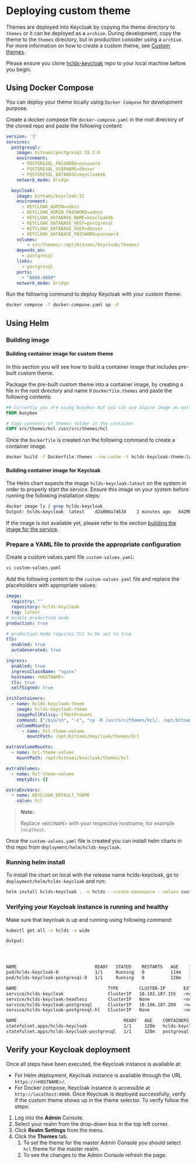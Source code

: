 # Deploying custom theme

Themes are deployed into Keycloak by copying the theme directory to `themes` or it can be deployed as a `archive`. During development, copy the theme to the `themes` directory, but in production consider using a `archive`. For more information on how to create a custom theme, see [Custom themes](./custom-themes.md).

Please ensure you clone [hclds-keycloak](https://git.cwp.pnp-hcl.com/hclds/hclds-keycloak) repo to your local machine before you begin.

## Using Docker Compose

You can deploy your theme locally using `Docker Compose` for development purpose.


Create a docker compose file `docker-compose.yaml` in the root directory of the cloned repo and paste the following content:

```yaml
version: '3'
services:
  postgresql:
    image: bitnami/postgresql:15.3.0
    environment:
      - POSTGRESQL_PASSWORD=password
      - POSTGRESQL_USERNAME=dbuser
      - POSTGRESQL_DATABASE=keycloakdb
    network_mode: bridge

  keycloak:
    image: bitnami/keycloak:22
    environment:
      - KEYCLOAK_ADMIN=admin
      - KEYCLOAK_ADMIN_PASSWORD=admin
      - KEYCLOAK_DATABASE_NAME=keycloakdb
      - KEYCLOAK_DATABASE_HOST=postgresql
      - KEYCLOAK_DATABASE_USER=dbuser
      - KEYCLOAK_DATABASE_PASSWORD=password
    volumes:
        - src/themes/:/opt/bitnami/keycloak/themes/
    depends_on:
      - postgresql
    links:
      - postgresql
    ports:
      - "8080:8080"
    network_mode: bridge
```

Run the following command to deploy Keycloak with your custom theme:

```sh
docker compose -f docker-compose.yaml up -d
```

## Using Helm

### Building image

#### Building container image for custom theme
In this section you will see how to build a container image that includes pre-built custom theme.


Package the pre-built custom theme into a container image, by creating a file in the root directory and name it `Dockerfile.themes` and paste the following contents:

```Dockerfile
## Currently you are using busybox but you can use alpine image as well.
FROM busybox

# Copy contents of themes folder in the container
COPY src/themes/hcl /usr/src/themes/hcl
```

Once the `Dockerfile` is created run the following command to create a container image.

```sh
docker build -f Dockerfile.themes --no-cache -t hclds-keycloak-theme:latest .
```

#### Building container image for Keycloak
The Helm chart expects the image `hclds-keycloak:latest` on the system in order to properly start the service. Ensure this image on your system before running the following installation steps:
```sh
docker image ls | grep hclds-keycloak
Output: hclds-keycloak  latest    d2a806a74638    2 minutes ago   642MB
```
If the image is not available yet, please refer to the section [building the image for the service](../deployment/docker.md#build-the-container-for-the-service).
### Prepare a YAML file to provide the appropriate configuration

Create a custom values.yaml file `custom-values.yaml`:

```sh
vi custom-values.yaml
```

Add the following content to the `custom-values.yaml` file and replace the placeholders with appropriate values:
```yaml
image:
  registry: ""
  repository: hclds-keycloak
  tag: latest
# enable production mode
production: true

# production mode requires TLS to be set to true
tls:
  enabled: true
  autoGenerated: true

ingress:
  enabled: true
  ingressClassName: "nginx"
  hostname: <HOSTNAME>
  tls: true
  selfSigned: true

initContainers:
  - name: hclds-keycloak-theme
    image: hclds-keycloak-theme
    imagePullPolicy: IfNotPresent
    command: ["/bin/sh", "-c", "cp -R /usr/src/themes/hcl/. /opt/bitnami/keycloak/themes/hcl/; sleep 30;"]
    volumeMounts:
      - name: hcl-theme-volume
        mountPath: /opt/bitnami/keycloak/themes/hcl

extraVolumeMounts:
  - name: hcl-theme-volume
    mountPath: /opt/bitnami/keycloak/themes/hcl

extraVolumes:
  - name: hcl-theme-volume
    emptyDir: {}

extraEnvVars:
  - name: KEYCLOAK_DEFAULT_THEME
    value: hcl

```

> **_Note:_**
>
> Replace `<HOSTNAME>` with your respective hostname, for example `localhost`.

Once the `custom-values.yaml` file is created you can install helm charts in this repo from `deployment/helm/hclds-keycloak`.


### Running helm install

To install the chart on local with the release name hclds-keycloak, go to `deployment/helm/hclds-keycloak` and run:

```sh
helm install hclds-keycloak . -n hclds --create-namespace --values custom-values.yaml
```

### Verifying your Keycloak instance is running and healthy

Make sure that keycloak is up and running using following command:

```sh
kubectl get all -n hclds -o wide

Output:




NAME                              READY   STATUS    RESTARTS   AGE    IP             NODE       NOMINATED NODE   READINESS GATES
pod/hclds-keycloak-0              1/1     Running   0          114m   10.244.2.128   minikube   <none>           <none>
pod/hclds-keycloak-postgresql-0   1/1     Running   0          120m   10.244.2.126   minikube   <none>           <none>

NAME                                   TYPE        CLUSTER-IP       EXTERNAL-IP   PORT(S)          AGE    SELECTOR
service/hclds-keycloak                 ClusterIP   10.102.107.155   <none>        80/TCP,443/TCP   120m   app.kubernetes.io/component=hclds-keycloak,app.kubernetes.io/instance=hclds-keycloak,app.kubernetes.io/name=hclds-keycloak
service/hclds-keycloak-headless        ClusterIP   None             <none>        80/TCP,443/TCP   120m   app.kubernetes.io/component=hclds-keycloak,app.kubernetes.io/instance=hclds-keycloak,app.kubernetes.io/name=hclds-keycloak
service/hclds-keycloak-postgresql      ClusterIP   10.106.187.209   <none>        5432/TCP         120m   app.kubernetes.io/component=primary,app.kubernetes.io/instance=hclds-keycloak,app.kubernetes.io/name=postgresql
service/hclds-keycloak-postgresql-hl   ClusterIP   None             <none>        5432/TCP         120m   app.kubernetes.io/component=primary,app.kubernetes.io/instance=hclds-keycloak,app.kubernetes.io/name=postgresql

NAME                                         READY   AGE    CONTAINERS       IMAGES
statefulset.apps/hclds-keycloak              1/1     120m   hclds-keycloak   hclds-keycloak:latest
statefulset.apps/hclds-keycloak-postgresql   1/1     120m   postgresql       docker.io/bitnami/postgresql:15.3.0-debian-11-r74
```

## Verify your Keycloak deployment

Once all steps have been executed, the Keycloak instance is available at:

- For Helm deployment, Keycloak instance is available through the URL `https://<HOSTNAME>/`. 
- For Docker compose, Keycloak instance is accessible at `http://localhost:8080`.
Once Keycloak is deployed successfully, verify if the custom theme shows up in the theme selector. To verify follow the steps:

1. Log into the **Admin** Console.
1. Select your realm from the drop-down box in the top left corner.
1. Click **Realm Settings** from the menu.
1. Click the **Themes** tab.
    1. To set the theme for the master Admin Console you should select `hcl` theme for the master realm.
    1. To see the changes to the Admin Console refresh the page.

